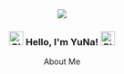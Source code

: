 <div align=center>
  <img src="https://capsule-render.vercel.app/api?type=waving&color=a1daf5&height=150&section=header&text=YuNa's%20GitHub&fontSize=42" />
</div>

<div align=center>
  <h3>
    <img src="https://raw.githubusercontent.com/Tarikul-Islam-Anik/Animated-Fluent-Emojis/master/Emojis/Smilies/Blue%20Heart.png" alt="Blue Heart" width="25" height="25" />
    Hello, I'm YuNa!
    <img src="https://raw.githubusercontent.com/Tarikul-Islam-Anik/Animated-Fluent-Emojis/master/Emojis/Smilies/Blue%20Heart.png" alt="Blue Heart" width="25" height="25" />
  </h3>
</div>

<div align=center>
  <div color=384f7a>About Me</div>
</div>
